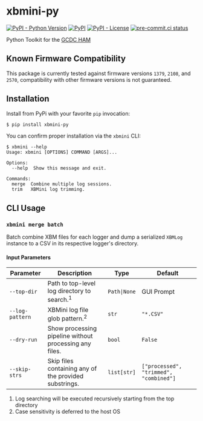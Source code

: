 # xbmini-py
[![PyPI - Python Version](https://img.shields.io/pypi/pyversions/xbmini-py/0.5.0?logo=python&logoColor=FFD43B)](https://pypi.org/project/xbmini-py/)
[![PyPI](https://img.shields.io/pypi/v/xbmini-py)](https://pypi.org/project/xbmini-py/)
[![PyPI - License](https://img.shields.io/pypi/l/xbmini-py?color=magenta)](https://github.com/sco1/xbmini-py/blob/master/LICENSE)
[![pre-commit.ci status](https://results.pre-commit.ci/badge/github/sco1/xbmini-py/main.svg)](https://results.pre-commit.ci/latest/github/sco1/xbmini-py/main)

Python Toolkit for the [GCDC HAM](http://www.gcdataconcepts.com/ham.html)

## Known Firmware Compatibility
This package is currently tested against firmware versions `1379`, `2108`, and `2570`, compatibility with other firmware versions is not guaranteed.

## Installation
Install from PyPi with your favorite `pip` invocation:

```bash
$ pip install xbmini-py
```

You can confirm proper installation via the `xbmini` CLI:
<!-- [[[cog
import cog
from subprocess import PIPE, run
out = run(["xbmini", "--help"], stdout=PIPE, encoding="ascii")
cog.out(
    f"```\n$ xbmini --help\n{out.stdout.rstrip()}\n```"
)
]]] -->
```
$ xbmini --help
Usage: xbmini [OPTIONS] COMMAND [ARGS]...

Options:
  --help  Show this message and exit.

Commands:
  merge  Combine multiple log sessions.
  trim   XBMini log trimming.
```
<!-- [[[end]]] -->

## CLI Usage
### `xbmini merge batch`
Batch combine XBM files for each logger and dump a serialized `XBMLog` instance to a CSV in its respective logger's directory.
#### Input Parameters
| Parameter       | Description                                            | Type         | Default                                |
|-----------------|--------------------------------------------------------|--------------|----------------------------------------|
| `--top-dir`     | Path to top-level log directory to search.<sup>1</sup> | `Path\|None` | GUI Prompt                             |
| `--log-pattern` | XBMini log file glob pattern.<sup>2</sup>              | `str`        | `"*.CSV"`                              |
| `--dry-run`     | Show processing pipeline without processing any files. | `bool`       | `False`                                |
| `--skip-strs`   | Skip files containing any of the provided substrings.  | `list[str]`  | `["processed", "trimmed", "combined"]` |

1. Log searching will be executed recursively starting from the top directory
2. Case sensitivity is deferred to the host OS
